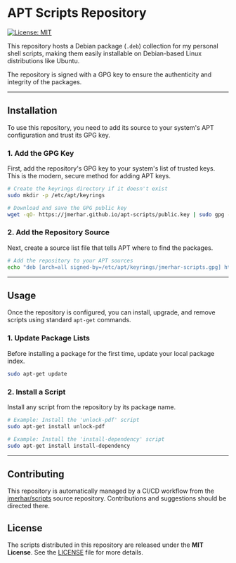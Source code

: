 # APT Scripts Repository

[![License: MIT](https://img.shields.io/badge/License-MIT-yellow.svg)](https://opensource.org/licenses/MIT)

This repository hosts a Debian package (`.deb`) collection for my personal shell scripts, making them easily installable on Debian-based Linux distributions like Ubuntu.

The repository is signed with a GPG key to ensure the authenticity and integrity of the packages.

---

## Installation

To use this repository, you need to add its source to your system's APT configuration and trust its GPG key.

### 1. Add the GPG Key

First, add the repository's GPG key to your system's list of trusted keys. This is the modern, secure method for adding APT keys.

```bash
# Create the keyrings directory if it doesn't exist
sudo mkdir -p /etc/apt/keyrings

# Download and save the GPG public key
wget -qO- https://jmerhar.github.io/apt-scripts/public.key | sudo gpg --dearmor -o /etc/apt/keyrings/jmerhar-scripts.gpg
```

### 2. Add the Repository Source

Next, create a source list file that tells APT where to find the packages.

```bash
# Add the repository to your APT sources
echo "deb [arch=all signed-by=/etc/apt/keyrings/jmerhar-scripts.gpg] https://jmerhar.github.io/apt-scripts/ stable main" | sudo tee /etc/apt/sources.list.d/jmerhar-scripts.list
```

---

## Usage

Once the repository is configured, you can install, upgrade, and remove scripts using standard `apt-get` commands.

### 1. Update Package Lists

Before installing a package for the first time, update your local package index.

```bash
sudo apt-get update
```

### 2. Install a Script

Install any script from the repository by its package name.

```bash
# Example: Install the 'unlock-pdf' script
sudo apt-get install unlock-pdf

# Example: Install the 'install-dependency' script
sudo apt-get install install-dependency
```

---

## Contributing

This repository is automatically managed by a CI/CD workflow from the [jmerhar/scripts](https://github.com/jmerhar/scripts) source repository. Contributions and suggestions should be directed there.

## License

The scripts distributed in this repository are released under the **MIT License**. See the [LICENSE](LICENSE) file for more details.
